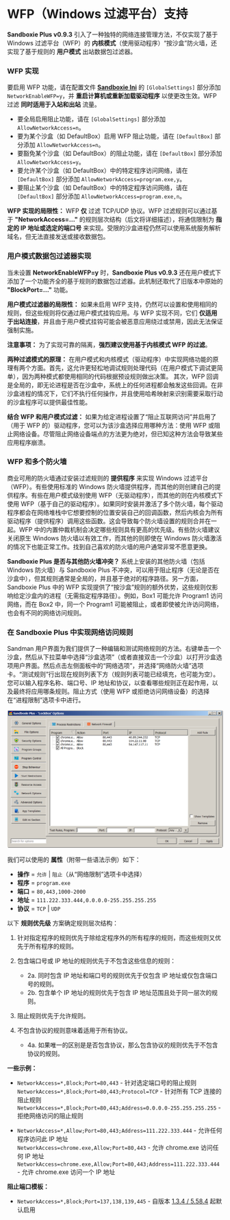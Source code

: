 # WFP（Windows 过滤平台）支持

**Sandboxie Plus v0.9.3** 引入了一种独特的网络连接管理方法，不仅实现了基于 Windows 过滤平台（WFP）的 **内核模式**（使用驱动程序）“按沙盒”防火墙，还实现了基于规则的 **用户模式** 出站数据包过滤器。

### WFP 实现

要启用 WFP 功能，请在配置文件 **[Sandboxie Ini](../Content/SandboxieIni.md)** 的 `[GlobalSettings]` 部分添加 `NetworkEnableWFP=y`，并 **重启计算机或重新加载驱动程序** 以使更改生效。WFP 过滤 **同时适用于入站和出站** 流量。

- 要全局启用阻止功能，请在 `[GlobalSettings]` 部分添加 `AllowNetworkAccess=n`。
- 要为某个沙盒（如 DefaultBox）启用 WFP 阻止功能，请在 `[DefaultBox]` 部分添加 `AllowNetworkAccess=n`。
- 要豁免某个沙盒（如 DefaultBox）的阻止功能，请在 `[DefaultBox]` 部分添加 `AllowNetworkAccess=y`。
- 要允许某个沙盒（如 DefaultBox）中的特定程序访问网络，请在 `[DefaultBox]` 部分添加 `AllowNetworkAccess=program.exe,y`。
- 要阻止某个沙盒（如 DefaultBox）中的特定程序访问网络，请在 `[DefaultBox]` 部分添加 `AllowNetworkAccess=program.exe,n`。

**WFP 实现的局限性：** WFP **仅** 过滤 TCP/UDP 协议。WFP 过滤规则可以通过基于 **"NetworkAccess=..."** 的规则层次结构（后文将详细描述），将通信限制为 **指定的 IP 地址或选定的端口号** 来实现。受限的沙盒进程仍然可以使用系统服务解析域名，但无法直接发送或接收数据包。

### 用户模式数据包过滤器实现

当未设置 **NetworkEnableWFP=y** 时，**Sandboxie Plus v0.9.3** 还在用户模式下添加了一个功能齐全的基于规则的数据包过滤器。此机制还取代了旧版本中原始的 **"BlockPort=..."** 功能。

**用户模式过滤器的局限性：**
如果未启用 WFP 支持，仍然可以设置和使用相同的规则，但这些规则将仅通过用户模式挂钩应用。与 WFP 实现不同，它们 **仅适用于出站连接**，并且由于用户模式挂钩可能会被恶意应用绕过或禁用，因此无法保证强制实施。

**注意事项：** 为了实现可靠的隔离，**强烈建议使用基于内核模式 WFP 的过滤**。

**两种过滤模式的原理：**
在用户模式和内核模式（驱动程序）中实现网络功能的原理有两个方面。首先，这允许更轻松地调试规则处理代码（在用户模式下调试更简单），因为两种模式都使用相同的代码根据预设规则做出决策。
其次，WFP 回调是全局的，即无论进程是否在沙盒中，系统上的任何进程都会触发这些回调。在非沙盒进程的情况下，它们不执行任何操作，并且使用哈希映射来识别需要采取行动的沙盒程序可以提供最佳性能。

**结合 WFP 和用户模式过滤：**
如果为给定进程设置了“阻止互联网访问”并启用了（用于 WFP 的）驱动程序，您可以为该沙盒选择应用哪种方法：使用 WFP 或阻止网络设备。尽管阻止网络设备端点的方法更为绝对，但已知这种方法会导致某些应用程序崩溃。

### WFP 和多个防火墙

商业可用的防火墙通过安装过滤规则的 **提供程序** 来实现 Windows 过滤平台（WFP）。有些使用标准的 Windows 防火墙提供程序，而其他的则创建自己的提供程序。有些在用户模式级别使用 WFP（无驱动程序），而其他的则在内核模式下使用 WFP（基于自己的驱动程序）。如果同时安装并激活了多个防火墙，每个驱动程序都会在网络堆栈中它想要控制的位置安装自己的回调函数，然后内核会为所有驱动程序（提供程序）调用这些函数。这会导致每个防火墙设置的规则合并在一起。WFP 中的内置仲裁机制会决定哪些规则具有更高的优先级。有些防火墙建议关闭原生 Windows 防火墙以有效工作，而其他的则即使在 Windows 防火墙激活的情况下也能正常工作。找到自己喜欢的防火墙的用户通常非常不愿意更换。

**Sandboxie Plus 是否与其他防火墙冲突？** 系统上安装的其他防火墙（包括 Windows 防火墙）与 Sandboxie Plus 不冲突，可以用于阻止程序（无论是否在沙盒中），但其规则通常是全局的，并且基于绝对的程序路径。另一方面，Sandboxie Plus 中的 WFP 实现提供了“按沙盒”规则的额外优势，这些规则仅影响给定沙盒内的进程（无需指定程序路径）。例如，Box1 可能允许 Program1 访问网络，而在 Box2 中，同一个 Program1 可能被阻止，或者即使被允许访问网络，也会有不同的网络访问规则。

### 在 Sandboxie Plus 中实现网络访问规则

Sandman 用户界面为我们提供了一种编辑和测试网络规则的方法。右键单击一个沙盒，然后从下拉菜单中选择“沙盒选项”（或者直接双击一个沙盒）以打开沙盒选项用户界面。然后点击左侧面板中的“网络选项”，并选择“网络防火墙”选项卡。“测试规则”行出现在规则列表下方（规则列表可能已经填充，也可能为空）。您可以输入程序名称、端口号、IP 地址和协议，以查看哪些规则正在起作用，以及最终将应用哪条规则。阻止方式（使用 WFP 或拒绝访问网络设备）的选择在“进程限制”选项卡中进行。

![](../Media/WFP_Rule_Editor.png)

我们可以使用的 **属性**（附带一些语法示例）如下：

- **操作** = `允许` | `阻止`（从“网络限制”选项卡中选择）
- **程序** = `program.exe`
- **端口** = `80,443,1000-2000`
- **地址** = `111.222.333.444,0.0.0.0-255.255.255.255`
- **协议** = `TCP` | `UDP`

以下 **规则优先级** 方案确定规则层次结构：

1. 针对指定程序的规则优先于除给定程序外的所有程序的规则，而这些规则又优先于所有程序的规则。
2. 包含端口号或 IP 地址的规则优先于不包含这些信息的规则：

    - 2a. 同时包含 IP 地址和端口号的规则优先于仅包含 IP 地址或仅包含端口号的规则。
    - 2b. 包含单个 IP 地址的规则优先于包含 IP 地址范围且处于同一层次的规则。

3. 阻止规则优先于允许规则。
4. 不包含协议的规则意味着适用于所有协议。

    - 4a. 如果唯一的区别是是否包含协议，那么包含协议的规则优先于不包含协议的规则。

**一些示例：**

- `NetworkAccess=*,Block;Port=80,443` - 针对选定端口号的阻止规则<br>
  `NetworkAccess=*,Block;Port=80,443;Protocol=TCP` - 针对所有 TCP 连接的阻止规则<br>
  `NetworkAccess=*,Block;Port=80,443;Address=0.0.0.0-255.255.255.255` - 拒绝网络访问的阻止规则

- `NetworkAccess=*,Allow;Port=80,443;Address=111.222.333.444` - 允许任何程序访问此 IP 地址<br>
  `NetworkAccess=chrome.exe,Allow;Port=80,443` - 允许 chrome.exe 访问任何 IP 地址<br>
  `NetworkAccess=chrome.exe,Allow;Port=80,443;Address=111.222.333.444` - 允许 chrome.exe 访问一个 IP 地址

**阻止端口模板：**

- `NetworkAccess=*,Block;Port=137,138,139,445` - 自版本 [1.3.4 / 5.58.4](https://github.com/sandboxie-plus/Sandboxie/commit/4420ba4448a797b7369917058c34e8a78c2ec9fc) 起默认启用